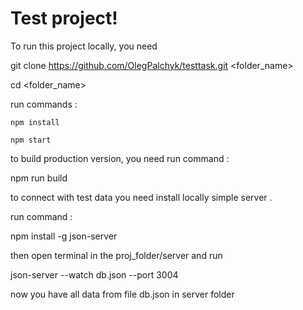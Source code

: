 # Test project!

To run this project locally, you need

git clone https://github.com/OlegPalchyk/testtask.git <folder_name>

cd <folder_name>

run commands :

	npm install

	npm start

to build production version, you need run command :

   npm run build

to connect with test data you need install locally simple server .

run command :

npm install -g json-server

then open terminal in the proj_folder/server and run

json-server --watch db.json --port 3004

now you have all data from file db.json in server folder